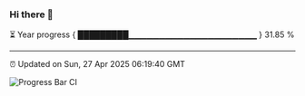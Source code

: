 ### Hi there 👋

⏳ Year progress { █████████▁▁▁▁▁▁▁▁▁▁▁▁▁▁▁▁▁▁▁▁▁ } 31.85 %

---

⏰ Updated on Sun, 27 Apr 2025 06:19:40 GMT

![Progress Bar CI](https://github.com/liununu/liununu/workflows/Progress%20Bar%20CI/badge.svg)
